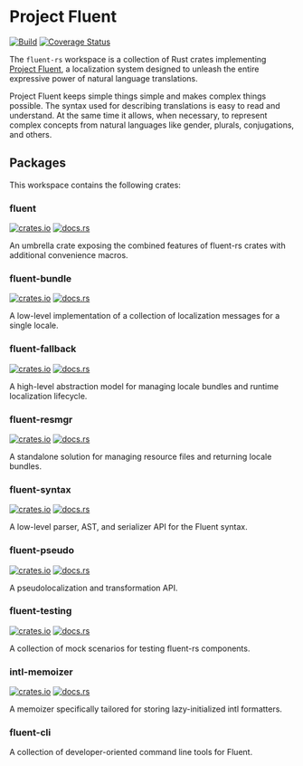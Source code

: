# Project Fluent

[![Build](https://github.com/projectfluent/fluent-rs/actions/workflows/test.yaml/badge.svg)](https://github.com/projectfluent/fluent-rs/actions/workflows/test.yaml)
[![Coverage Status](https://coveralls.io/repos/github/projectfluent/fluent-rs/badge.svg?branch=main)](https://coveralls.io/github/projectfluent/fluent-rs?branch=main)

The `fluent-rs` workspace is a collection of Rust crates implementing [Project Fluent][],
a localization system designed to unleash the entire expressive power of natural language translations.

Project Fluent keeps simple things simple and makes complex things possible.
The syntax used for describing translations is easy to read and understand.
At the same time it allows, when necessary, to represent complex concepts from natural languages like gender, plurals, conjugations, and others.

## Packages

This workspace contains the following crates:

### fluent

[![crates.io](https://img.shields.io/crates/v/fluent.svg)](https://crates.io/crates/fluent)
[![docs.rs](https://img.shields.io/docsrs/fluent)](https://docs.rs/fluent)

An umbrella crate exposing the combined features of fluent-rs crates with additional convenience macros.

### fluent-bundle

[![crates.io](https://img.shields.io/crates/v/fluent_bundle.svg)](https://crates.io/crates/fluent_bundle)
[![docs.rs](https://img.shields.io/docsrs/fluent-bundle)](https://docs.rs/fluent-bundle)

A low-level implementation of a collection of localization messages for a single locale.

### fluent-fallback

[![crates.io](https://img.shields.io/crates/v/fluent_fallback.svg)](https://crates.io/crates/fluent_fallback)
[![docs.rs](https://img.shields.io/docsrs/fluent-fallback)](https://docs.rs/fluent-fallback)

A high-level abstraction model for managing locale bundles and runtime localization lifecycle.

### fluent-resmgr

[![crates.io](https://img.shields.io/crates/v/fluent_resmgr.svg)](https://crates.io/crates/fluent_resmgr)
[![docs.rs](https://img.shields.io/docsrs/fluent-resmgr)](https://docs.rs/fluent-resmgr)

A standalone solution for managing resource files and returning locale bundles.

### fluent-syntax

[![crates.io](https://img.shields.io/crates/v/fluent_syntax.svg)](https://crates.io/crates/fluent_syntax)
[![docs.rs](https://img.shields.io/docsrs/fluent-syntax)](https://docs.rs/fluent-syntax)

A low-level parser, AST, and serializer API for the Fluent syntax.

### fluent-pseudo

[![crates.io](https://img.shields.io/crates/v/fluent_pseudo.svg)](https://crates.io/crates/fluent_pseudo)
[![docs.rs](https://img.shields.io/docsrs/fluent-pseudo)](https://docs.rs/fluent-pseudo)

A pseudolocalization and transformation API.

### fluent-testing

[![crates.io](https://img.shields.io/crates/v/fluent_testing.svg)](https://crates.io/crates/fluent_testing)
[![docs.rs](https://img.shields.io/docsrs/fluent-testing)](https://docs.rs/fluent-testing)

A collection of mock scenarios for testing fluent-rs components.

### intl-memoizer

[![crates.io](https://img.shields.io/crates/v/intl_memoizer.svg)](https://crates.io/crates/intl_memoizer)
[![docs.rs](https://img.shields.io/docsrs/intl-memoizer)](https://docs.rs/intl-memoizer)

A memoizer specifically tailored for storing lazy-initialized intl formatters.

### fluent-cli

A collection of developer-oriented command line tools for Fluent.

[Project Fluent]: https://projectfluent.org
